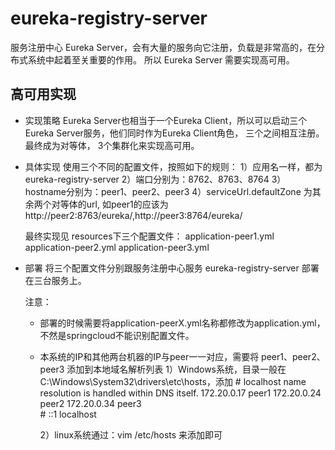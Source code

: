 # eureka-registry-server

服务注册中心 Eureka Server，会有大量的服务向它注册，负载是非常高的，在分布式系统中起着至关重要的作用。
所以 Eureka Server 需要实现高可用。

## 高可用实现

- 实现策略
    Eureka Server也相当于一个Eureka Client，所以可以启动三个Eureka Server服务，他们同时作为Eureka Client角色，
    三个之间相互注册。最终成为对等体， 3个集群化来实现高可用。
    
- 具体实现
    使用三个不同的配置文件，按照如下的规则：
    1）应用名一样，都为eureka-registry-server
    2）端口分别为：8762、8763、8764
    3）hostname分别为：peer1、peer2、peer3
    4）serviceUrl.defaultZone 为其余两个对等体的url, 如peer1的应该为 http://peer2:8763/eureka/,http://peer3:8764/eureka/
        
    最终实现见 resources下三个配置文件：
    application-peer1.yml
    application-peer2.yml
    application-peer3.yml
        
- 部署
    将三个配置文件分别跟服务注册中心服务 eureka-registry-server 部署在三台服务上。
    
    注意：
    * 部署的时候需要将application-peerX.yml名称都修改为application.yml，不然是springcloud不能识别配置文件。
	* 本系统的IP和其他两台机器的IP与peer一一对应，需要将 peer1、peer2、peer3 添加到本地域名解析列表
        1）Windows系统，目录一般在 C:\Windows\System32\drivers\etc\hosts，添加
            # localhost name resolution is handled within DNS itself.
            172.20.0.17  peer1
            172.20.0.24  peer2 
            172.20.0.34  peer3	
            #	::1             localhost
            
        2）linux系统通过：vim /etc/hosts 来添加即可